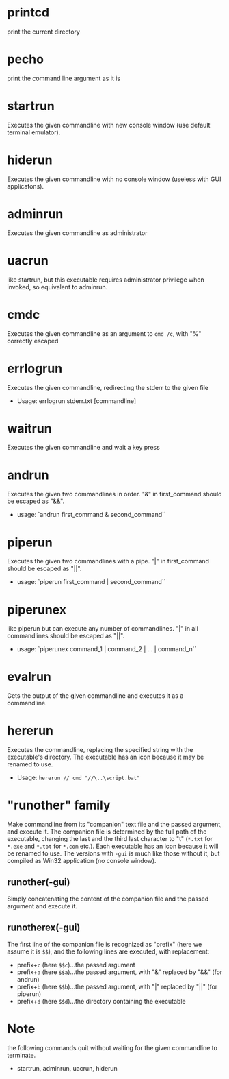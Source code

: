 # printcd
print the current directory
# pecho
print the command line argument as it is
# startrun
Executes the given commandline with new console window (use default terminal emulator).
# hiderun
Executes the given commandline with no console window (useless with GUI applicatons).
# adminrun
Executes the given commandline as administrator
# uacrun
like startrun, but this executable requires administrator privilege when invoked, so equivalent to adminrun.
# cmdc
Executes the given commandline as an argument to `cmd /c`, with "%" correctly escaped
# errlogrun
Executes the given commandline, redirecting the stderr to the given file
- Usage: errlogrun stderr.txt [commandline]
# waitrun
Executes the given commandline and wait a key press
# andrun
Executes the given two commandlines in order. "&" in first_command should be escaped as "&&".
- usage: `andrun first_command & second_command``
# piperun
Executes the given two commandlines with a pipe. "|" in first_command should be escaped as "||".  
- usage: `piperun first_command | second_command``
# piperunex
like piperun but can execute any number of commandlines. "|" in all commandlines should be escaped as "||".  
- usage: `piperunex command_1 | command_2 | ... | command_n``
# evalrun
Gets the output of the given commandline and executes it as a commandline.
# hererun
Executes the commandline, replacing the specified string with the executable's directory. The executable has an icon because it may be renamed to use.
- Usage: `hererun // cmd "//\..\script.bat"`
# "runother" family
Make commandline from its "companion" text file and the passed argument, and execute it. The companion file is determined by the full path of the executable, changing the last and the third last character to "t" (`*.txt` for `*.exe` and `*.tot` for `*.com` etc.). Each executable has an icon because it will be renamed to use. The versions with `-gui` is much like those without it, but compiled as Win32 application (no console window).
## runother(-gui)
Simply concatenating the content of the companion file and the passed argument and execute it.
## runotherex(-gui)
The first line of the companion file is recognized as "prefix" (here we assume it is `$$`), and the following lines are executed, with replacement:
- prefix+`c` (here `$$c`)...the passed argument
- prefix+`a` (here `$$a`)...the passed argument, with "&" replaced by "&&" (for andrun)
- prefix+`b` (here `$$b`)...the passed argument, with "|" replaced by "||" (for piperun)
- prefix+`d` (here `$$d`)...the directory containing the executable
# Note
the following commands quit without waiting for the given commandline to terminate.
- startrun, adminrun, uacrun, hiderun